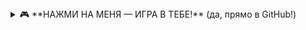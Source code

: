 <details>
<summary>🎮 **НАЖМИ НА МЕНЯ — ИГРА В ТЕБЕ!** (да, прямо в GitHub!)</summary>

```html
<!-- Да, это HTML внутри Markdown (GitHub это разрешает!) -->
<div style="position: relative; width: 100%; height: 0; padding-bottom: 50%;">
  <iframe 
    src="https://chromedino.com/" 
    style="position: absolute; width: 100%; height: 100%; left: 0; top: 0; border: none; overflow: hidden;"
    scrolling="no"
  ></iframe>
</div>
```
</details>
